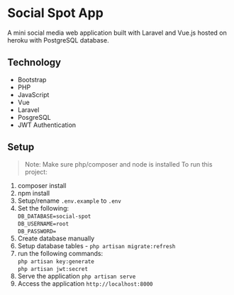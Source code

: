 
# Social Spot App
A mini social media web application built with Laravel and Vue.js hosted on heroku with PostgreSQL database.


## Technology
* Bootstrap
* PHP
* JavaScript
* Vue
* Laravel
* PosgreSQL
* JWT Authentication

## Setup
> Note: Make sure php/composer and node is installed
To run this project:
1. composer install
2. npm install
3. Setup/rename `.env.example` to `.env`
4. Set the following: \
`DB_DATABASE=social-spot` \
`DB_USERNAME=root` \
`DB_PASSWORD=`
5. Create database manually
6. Setup database tables - `php artisan migrate:refresh`
7. run the following commands: \
`php artisan key:generate` \
`php artisan jwt:secret`
8. Serve the application `php artisan serve`
9. Access the application `http://localhost:8000`
